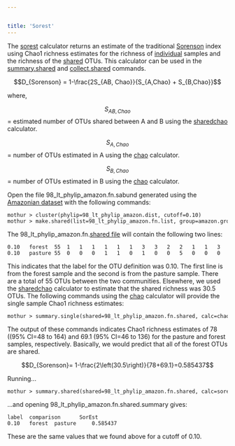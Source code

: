 ```yaml
---


title: 'Sorest'
---
```

The [sorest](sorest) calculator returns an estimate of the
traditional [ Sorenson](sorclass) index using Chao1 richness
estimates for the richness of [ individual](chao) samples and
the richness of the [ shared](sharedchao) OTUs. This
calculator can be used in the
[summary.shared](summary.shared) and
[collect.shared](collect.shared) commands.

$$D_{Sorenson} = 1-\frac{2S_{AB, Chao}}{S_{A,Chao} + S_{B,Chao}}$$

where,

$$S_{AB,Chao}$$ = estimated number of OTUs shared between A and B using
the [sharedchao](sharedchao) calculator.

$$S_{A,Chao}$$ = number of OTUs estimated in A using the
[chao](chao) calculator.

$$S_{B,Chao}$$ = number of OTUs estimated in B using the
[chao](chao) calculator.

Open the file 98\_lt\_phylip\_amazon.fn.sabund generated using the [
Amazonian dataset](Media:AmazonData.zip) with the following
commands:

    mothur > cluster(phylip=98_lt_phylip_amazon.dist, cutoff=0.10)
    mothur > make.shared(list=98_lt_phylip_amazon.fn.list, group=amazon.groups, label=0.10)

The 98\_lt\_phylip\_amazon.fn.[shared file](shared_file) will
contain the following two lines:

    0.10   forest  55  1   1   1   1   1   1   3   3   2   2   1   1   3   2   1   1   1   1   2   1   1   2   5   1   1   1   1   2   1   1   1   1   1   0   0   0   0   0   0   0   0   0   0   0   0   0   0   0   0   0   0   0   0   0   0   
    0.10   pasture 55  0   0   0   1   1   0   1   0   0   5   0   0   0   0   0   2   0   0   0   3   0   0   2   1   0   1   0   0   0   0   0   0   1   2   1   1   1   1   1   7   1   1   2   1   1   1   1   1   1   1   1   1   2   1   1   

This indicates that the label for the OTU definition was 0.10. The first
line is from the forest sample and the second is from the pasture
sample. There are a total of 55 OTUs between the two communities.
Elsewhere, we used the [sharedchao](sharedchao) calculator to
estimate that the shared richness was 30.5 OTUs. The following commands
using the [chao](chao) calculator will provide the single
sample Chao1 richness estimates:

    mothur > summary.single(shared=98_lt_phylip_amazon.fn.shared, calc=chao)

The output of these commands indicates Chao1 richness estimates of 78
((95% CI=48 to 164) and 69.1 (95% CI=46 to 136) for the pasture and
forest samples, respectively. Basically, we would predict that all of
the forest OTUs are shared.

$$D_{Sorenson}= 1-\frac{2\left(30.5\right)}{78+69.1}=0.585437$$

Running\...

    mothur > summary.shared(shared=98_lt_phylip_amazon.fn.shared, calc=sorest)

\...and opening 98\_lt\_phylip\_amazon.fn.shared.summary gives:

    label  comparison      SorEst
    0.10   forest  pasture     0.585437

These are the same values that we found above for a cutoff of 0.10.
